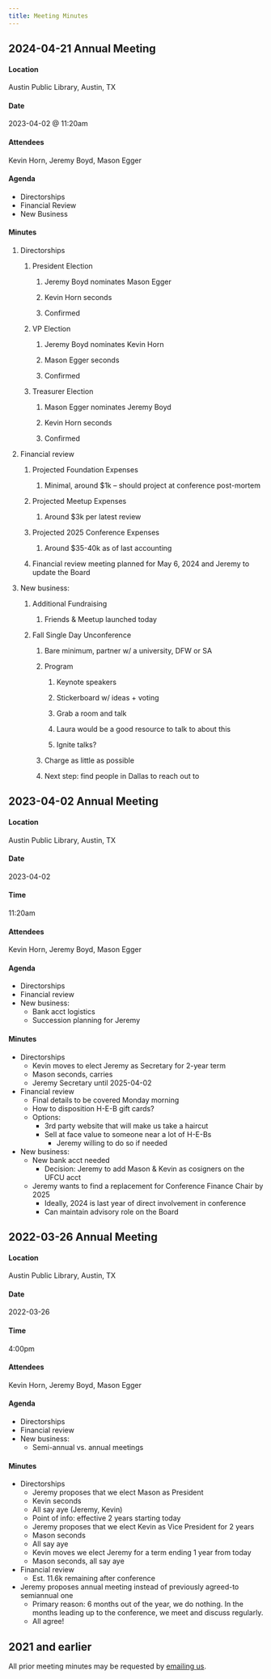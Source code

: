 ```yaml
---
title: Meeting Minutes
---
```


## 2024-04-21 Annual Meeting

#### Location 
Austin Public Library, Austin, TX
#### Date
2023-04-02 @ 11:20am

#### Attendees
Kevin Horn, Jeremy Boyd, Mason Egger

#### Agenda

* Directorships
* Financial Review
* New Business

#### Minutes

1. Directorships

   1. President Election

      1. Jeremy Boyd nominates Mason Egger

      2. Kevin Horn seconds

      3. Confirmed

   2. VP Election

      1. Jeremy Boyd nominates Kevin Horn

      2. Mason Egger seconds

      3. Confirmed

   3. Treasurer Election

      1. Mason Egger nominates Jeremy Boyd

      2. Kevin Horn seconds

      3. Confirmed

2. Financial review

   1. Projected Foundation Expenses

      1. Minimal, around $1k – should project at conference post-mortem

   2. Projected Meetup Expenses

      1. Around $3k per latest review

   3. Projected 2025 Conference Expenses

      1. Around $35-40k as of last accounting

   4. Financial review meeting planned for May 6, 2024 and Jeremy to update the Board

3. New business:

   1. Additional Fundraising

      1. Friends & Meetup launched today

   2. Fall Single Day Unconference

      1. Bare minimum, partner w/ a university, DFW or SA

      2. Program

         1. Keynote speakers

         2. Stickerboard w/ ideas + voting

         3. Grab a room and talk

         4. Laura would be a good resource to talk to about this

         5. Ignite talks?

      3. Charge as little as possible

      4. Next step: find people in Dallas to reach out to


## 2023-04-02 Annual Meeting
#### Location
Austin Public Library, Austin, TX
#### Date
2023-04-02
#### Time
11:20am
#### Attendees
Kevin Horn, Jeremy Boyd, Mason Egger
#### Agenda
- Directorships
- Financial review
- New business:
    - Bank acct logistics
    - Succession planning for Jeremy
#### Minutes
- Directorships
    - Kevin moves to elect Jeremy as Secretary for 2-year term
    - Mason seconds, carries
    - Jeremy Secretary until 2025-04-02
- Financial review
    - Final details to be covered Monday morning
    - How to disposition H-E-B gift cards?
    - Options:
        - 3rd party website that will make us take a haircut
        - Sell at face value to someone near a lot of H-E-Bs
            - Jeremy willing to do so if needed
- New business:
    - New bank acct needed
        - Decision: Jeremy to add Mason & Kevin as cosigners on the UFCU acct
    - Jeremy wants to find a replacement for Conference Finance Chair by 2025
        - Ideally, 2024 is last year of direct involvement in conference
        - Can maintain advisory role on the Board

## 2022-03-26 Annual Meeting
#### Location
Austin Public Library, Austin, TX
#### Date
2022-03-26
#### Time
4:00pm
#### Attendees
Kevin Horn, Jeremy Boyd, Mason Egger
#### Agenda
- Directorships
- Financial review
- New business:
    - Semi-annual vs. annual meetings
#### Minutes
- Directorships
    - Jeremy proposes that we elect Mason as President
    - Kevin seconds
    - All say aye (Jeremy, Kevin)
    - Point of info: effective 2 years starting today
    - Jeremy proposes that we elect Kevin as Vice President for 2 years
    - Mason seconds
    - All say aye
    - Kevin moves we elect Jeremy for a term ending 1 year from today
    - Mason seconds, all say aye
- Financial review
    - Est. 11.6k remaining after conference
- Jeremy proposes annual meeting instead of previously agreed-to semiannual one
    - Primary reason: 6 months out of the year, we do nothing. In the months leading up to the conference, we meet and discuss regularly.
    - All agree!

## 2021 and earlier
All prior meeting minutes may be requested by [emailing us](mailto:info@pytexas.org).